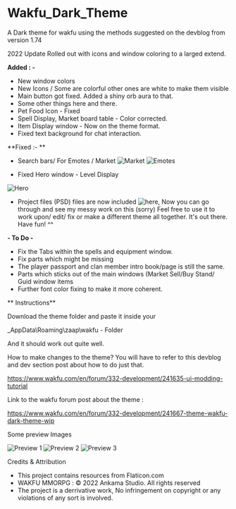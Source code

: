 # Wakfu_Dark_Theme
A Dark theme for wakfu using the methods suggested on the devblog from version 1.74 

2022 Update Rolled out
with icons and window coloring to a larged extend.

**Added : -**
- New window colors
- New Icons / Some are colorful other ones are white to make them visible
- Main button got fixed. Added a shiny orb aura to that.
- Some other things here and there.
- Pet Food Icon - Fixed
- Spell Display, Market board table - Color corrected.
- Item Display window - Now on the theme format.
- Fixed text background for chat interaction.

**Fixed :- **
- Search bars/ For Emotes / Market
![Market](https://i.imgur.com/z1AKGB5.png) 
![Emotes](https://i.imgur.com/DJIUs3A.png)

- Fixed Hero window - Level Display


![Hero](https://i.imgur.com/etjgjjZ.png)

- Project files (PSD) files are now included ![here](https://github.com/Stotena/Wakfu_DarkTheme_Files), 
Now you can go through and see my messy work on this (sorry)
Feel free to use it to work upon/ edit/ fix or make a different theme all together. It's out there. 
Have fun! ^^

**- To Do -**

- Fix the Tabs within the spells and equipment window.
- Fix parts which might be missing
- The player passport and clan member intro book/page is still the same.
- Parts which sticks out of the main windows (Market Sell/Buy Stand/ Guid window items
- Further font color fixing to make it more coherent. 

** Instructions**

Download the theme folder and paste it inside your

_AppData\Roaming\zaap\wakfu - Folder


And it should work out quite well.

How to make changes to the theme? You will have to refer to this devblog and dev section post about how to do just that.
 
https://www.wakfu.com/en/forum/332-development/241635-ui-modding-tutorial
 
 Link to the wakfu forum post about the theme :

 https://www.wakfu.com/en/forum/332-development/241667-theme-wakfu-dark-theme-wip

Some preview Images

![Preview 1](https://i.imgur.com/VMsJAW8.png)
![Preview 2](https://i.imgur.com/CkFJdXb.png)
![Preview 3](https://i.imgur.com/8SAeIJK.png)


Credits & Attribution 
- This project contains resources from Flaticon.com
- WAKFU MMORPG : © 2022 Ankama Studio. All rights reserved
- The project is a derrivative work, No infringement on copyright or any violations of any sort is involved.
